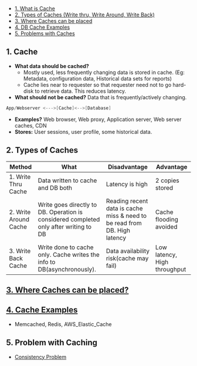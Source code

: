 - [1. What is Cache](#what)
- [2. Types of Caches (Write thru, Write Around, Write Back)](#types)
- [3. Where Caches can be placed](#where)
- [4. DB Cache Examples](#caches)
- [5. Problems with Caches](#prob)

<a name=what></a>
## 1. Cache
- **What data should be cached?** 
  - Mostly used, less frequently changing data is stored in cache. (Eg: Metadata, configuration data, Historical data sets for reports)
  - Cache lies near to requester so that requester need not to go hard-disk to retrieve data. This reduces latency.
- **What should not be cached?** Data that is frequently/actively changing.
```c
App/Webserver <--->[Cache]<-->[Database]
```
- **Examples?** Web browser, Web proxy, Application server, Web server caches, CDN
- **Stores:** User sessions, user profile, some historical data.
 
<a name=types></a>
## 2. Types of Caches
|Method|What|Disadvantage|Advantage|
|---|---|---|---|
|1. Write Thru Cache|Data written to cache and DB both|Latency is high|2 copies stored|
|2. Write Around Cache|Write goes directly to DB. Operation is considered completed only after writing to DB|Reading recent data is  cache miss & need to be read from DB. High latency|Cache flooding avoided|
|3. Write Back Cache|Write done to cache only. Cache writes the info to DB(asynchronously).|Data availability risk(cache may fail)|Low latency, High throughput|

<a name=types></a>
## [3. Where Caches can be placed?](Where_Cache_Can_Be_Placed)

<a name=caches></a>
## [4. Cache Examples](DB_Caches)
 - Memcached, Redis, AWS_Elastic_Cache

<a name=prob></a>
## 5. Problem with Caching
  - [Consistency Problem](/System-Design/Concepts/Bottlenecks_of_Distributed_Systems/Bottlenecks.md)
